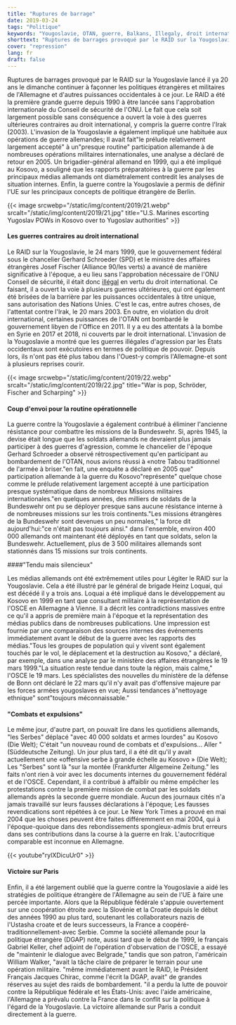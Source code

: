 ```yaml
---
title: "Ruptures de barrage"
date: 2019-03-24
tags: "Politique"
keywords: "Yougoslavie, OTAN, guerre, Balkans, Illegaly, droit international, ONU, MINUK, KFOR, Schroeder, Fischer, Scharping, Allemagne, Etats-Unis, Bill Clinton, Jacques Chirac"
shorttext: "Ruptures de barrages provoqué par le RAID sur la Yougoslavie lancé il ya 20 ans le dimanche continuer à façonner les politiques étrangères et militaires de l'Allemagne et d'autres puissances occidentales à ce jour."
cover: "repression"
lang: fr
draft: false
---
```


Ruptures de barrages provoqué par le RAID sur la Yougoslavie lancé il ya 20 ans le dimanche continuer à façonner les politiques étrangères et militaires de l'Allemagne et d'autres puissances occidentales à ce jour. Le RAID a été la première grande guerre depuis 1990 à être lancée sans l'approbation internationale du Conseil de sécurité de l'ONU. Le fait que cela soit largement possible sans conséquence a ouvert la voie à des guerres ultérieures contraires au droit international, y compris la guerre contre l'Irak (2003). L'invasion de la Yougoslavie a également impliqué une habituée aux opérations de guerre allemandes; Il avait fait"le prélude relativement largement accepté" à un"presque routine" participation allemande à de nombreuses opérations militaires internationales, une analyse a déclaré de retour en 2005. Un brigadier-général allemand en 1999, qui a été impliqué au Kosovo, a souligné que les rapports préparatoires à la guerre par les principaux médias allemands ont diamétralement contredit les analyses de situation internes. Enfin, la guerre contre la Yougoslavie a permis de définir l'UE sur les principaux concepts de politique étrangère de Berlin.

{{< image srcwebp="/static/img/content/2019/21.webp" srcalt="/static/img/content/2019/21.jpg" title="U.S. Marines escorting Yugoslav POWs in Kosovo over to Yugoslav authorities" >}}

#### Les guerres contraires au droit international

Le RAID sur la Yougoslavie, le 24 mars 1999, que le gouvernement fédéral sous le chancelier Gerhard Schroeder (SPD) et le ministre des affaires étrangères Josef Fischer (Alliance 90/les verts) a avancé de manière significative à l'époque, a eu lieu sans l'approbation nécessaire de l'ONU Conseil de sécurité, il était donc [illégal](https://www.globalresearch.ca/NATO-s-Illegal-and-Criminal-invasion-of-Kosovo/459 "l'invasion illégale et criminelle du Kosovo par l'OTAN") en vertu du droit international. Ce faisant, il a ouvert la voie à plusieurs guerres ultérieures, qui ont également été brisées de la barrière par les puissances occidentales à titre unique, sans autorisation des Nations Unies. C'est le cas, entre autres choses, de l'attentat contre l'Irak, le 20 mars 2003. En outre, en violation du droit international, certaines puissances de l'OTAN ont bombardé le gouvernement libyen de l'Office en 2011. Il y a eu des attentats à la bombe en Syrie en 2017 et 2018, ni couverts par le droit international. L'invasion de la Yougoslavie a montré que les guerres illégales d'agression par les États occidentaux sont exécutoires en termes de politique de pouvoir. Depuis lors, ils n'ont pas été plus tabou dans l'Ouest-y compris l'Allemagne-et sont à plusieurs reprises courir.

{{< image srcwebp="/static/img/content/2019/22.webp" srcalt="/static/img/content/2019/22.jpg" title="War is pop, Schröder, Fischer and Scharping" >}}

#### Coup d'envoi pour la routine opérationnelle

La guerre contre la Yougoslavie a également contribué à éliminer l'ancienne résistance pour combattre les missions de la Bundeswehr. Si, après 1945, la devise était longue que les soldats allemands ne devraient plus jamais participer à des guerres d'agression, comme le chancelier de l'époque Gerhard Schroeder a observé rétrospectivement qu'en participant au bombardement de l'OTAN, nous avions réussi à «notre Tabou traditionnel de l'armée à briser."en fait, une enquête a déclaré en 2005 que" participation allemande à la guerre du Kosovo"représente" quelque chose comme le prélude relativement largement accepté à une participation presque systématique dans de nombreux Missions militaires internationales."en quelques années, des milliers de soldats de la Bundeswehr ont pu se déployer presque sans aucune résistance interne à de nombreuses missions sur les trois continents."Les missions étrangères de la Bundeswehr sont devenues un peu normales," la force dit aujourd'hui:"ce n'était pas toujours ainsi." dans l'ensemble, environ 400 000 allemands ont maintenant été déployés en tant que soldats, selon la Bundeswehr. Actuellement, plus de 3 500 militaires allemands sont stationnés dans 15 missions sur trois continents.

####"Tendu mais silencieux"

Les médias allemands ont été extrêmement utiles pour Légiter le RAID sur la Yougoslavie. Cela a été illustré par le général de brigade Heinz Loquai, qui est décédé il y a trois ans. Loquai a été impliqué dans le développement au Kosovo en 1999 en tant que consultant militaire à la représentation de l'OSCE en Allemagne à Vienne. Il a décrit les contradictions massives entre ce qu'il a appris de première main à l'époque et la représentation des médias publics dans de nombreuses publications. Une impression est fournie par une comparaison des sources internes des événements immédiatement avant le début de la guerre avec les rapports des médias."Tous les groupes de population qui y vivent sont également touchés par le vol, le déplacement et la destruction au Kosovo," a déclaré, par exemple, dans une analyse par le ministère des affaires étrangères le 19 mars 1999."La situation reste tendue dans toute la région, mais calme," l'OSCE le 19 mars. Les spécialistes des nouvelles du ministère de la défense de Bonn ont déclaré le 22 mars qu'il n'y avait pas d'offensive majeure par les forces armées yougoslaves en vue; Aussi tendances à"nettoyage ethnique" sont"toujours méconnaissable."

#### "Combats et expulsions"

Le même jour, d'autre part, on pouvait lire dans les quotidiens allemands, "les Serbes" déplacé "avec 40 000 soldats et armes lourdes" au Kosovo (Die Welt); C'était "un nouveau round de combats et d'expulsions... Aller "(Süddeutsche Zeitung). Un jour plus tard, il a été dit qu'il y avait actuellement une «offensive serbe à grande échelle au Kosovo » (Die Welt); Les "Serbes" sont là "sur la montée (Frankfurter Allgemeine Zeitung." les faits n'ont rien à voir avec les documents internes du gouvernement fédéral et de l'OSCE. Cependant, il a contribué à affaiblir ou même empêcher les protestations contre la première mission de combat par les soldats allemands après la seconde guerre mondiale. Aucun des journaux cités n'a jamais travaillé sur leurs fausses déclarations à l'époque; Les fausses revendications sont répétées à ce jour. Le New York Times a prouvé en mai 2004 que les choses peuvent être faites différemment en mai 2004, qui à l'époque-quoique dans des rebondissements spongieux-admis brut erreurs dans ses contributions dans la course à la guerre en Irak. L'autocritique comparable est inconnue en Allemagne.

{{< youtube"rylXDicuUr0" >}}

#### Victoire sur Paris

Enfin, il a été largement oublié que la guerre contre la Yougoslavie a aidé les stratégies de politique étrangère de l'Allemagne au sein de l'UE à faire une percée importante. Alors que la République fédérale s'appuie ouvertement sur une coopération étroite avec la Slovénie et la Croatie depuis le début des années 1990 au plus tard, soutenant les collaborateurs nazis de l'Ustasha croate et de leurs successeurs, la France a coopéré-traditionnellement-avec Serbie. Comme la société allemande pour la politique étrangère (DGAP) note, aussi tard que le début de 1999, le français Gabriel Keller, chef adjoint de l'opération d'observation de l'OSCE, a essayé de "maintenir le dialogue avec Belgrade," tandis que son patron, l'américain William Walker, "avait la tâche claire de préparer le terrain pour une opération militaire. "même immédiatement avant le RAID, le Président Français Jacques Chirac, comme l'écrit la DGAP, avait" de grandes réserves au sujet des raids de bombardement. "il a perdu la lutte de pouvoir contre la République fédérale et les États-Unis: avec l'aide américaine, l'Allemagne a prévalu contre la France dans le conflit sur la politique à l'égard de la Yougoslavie. La victoire allemande sur Paris a conduit directement à la guerre.

